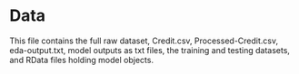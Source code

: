 # Data 

This file contains the full raw dataset, Credit.csv, Processed-Credit.csv, eda-output.txt, model outputs as txt files, the training and testing datasets, and RData files holding model objects.
